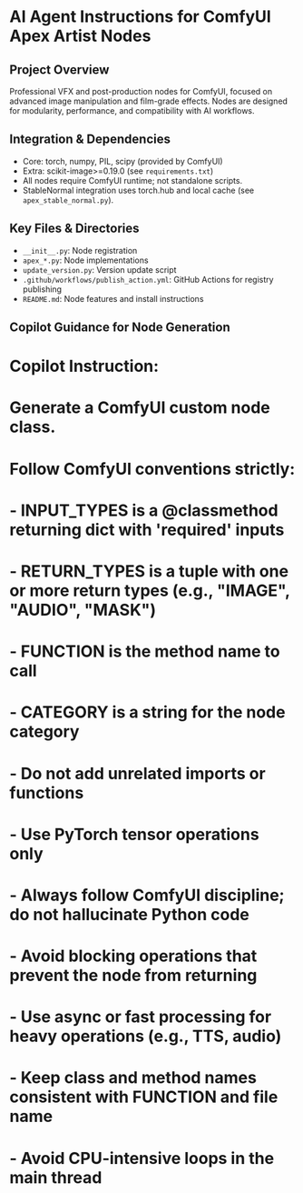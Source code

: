 # AI Agent Instructions for ComfyUI Apex Artist Nodes

## Project Overview
Professional VFX and post-production nodes for ComfyUI, focused on advanced image manipulation and film-grade effects. Nodes are designed for modularity, performance, and compatibility with AI workflows.

## Integration & Dependencies
- Core: torch, numpy, PIL, scipy (provided by ComfyUI)
- Extra: scikit-image>=0.19.0 (see `requirements.txt`)
- All nodes require ComfyUI runtime; not standalone scripts.
- StableNormal integration uses torch.hub and local cache (see `apex_stable_normal.py`).

## Key Files & Directories
- `__init__.py`: Node registration
- `apex_*.py`: Node implementations
- `update_version.py`: Version update script
- `.github/workflows/publish_action.yml`: GitHub Actions for registry publishing
- `README.md`: Node features and install instructions

## Copilot Guidance for Node Generation
# Copilot Instruction:
# Generate a ComfyUI custom node class.
# Follow ComfyUI conventions strictly:
# - INPUT_TYPES is a @classmethod returning dict with 'required' inputs
# - RETURN_TYPES is a tuple with one or more return types (e.g., "IMAGE", "AUDIO", "MASK")
# - FUNCTION is the method name to call
# - CATEGORY is a string for the node category
# - Do not add unrelated imports or functions
# - Use PyTorch tensor operations only
# - Always follow ComfyUI discipline; do not hallucinate Python code
# - Avoid blocking operations that prevent the node from returning
# - Use async or fast processing for heavy operations (e.g., TTS, audio)
# - Keep class and method names consistent with FUNCTION and file name
# - Avoid CPU-intensive loops in the main thread
